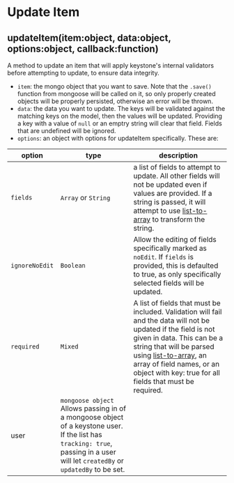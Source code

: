 # Update Item

## updateItem(item:object, data:object, options:object, callback:function)
A method to update an item that will apply keystone's internal validators before attempting to update, to ensure data integrity.

- `item`: the mongo object that you want to save. Note that the `.save()` function from mongoose will be called on it, so only properly created objects will be properly persisted, otherwise an error will be thrown.
- `data`: the data you want to update. The keys will be validated against the matching keys on the model, then the values will be updated. Providing a key with a value of `null` or an emptry string will clear that field. Fields that are undefined will be ignored.
- `options`: an object with options for updateItem specifically. These are:

option | type | description
--- | --- | ---
`fields` | `Array` or `String` | a list of fields to attempt to update. All other fields will not be updated even if values are provided. If a string is passed, it will attempt to use [list-to-array](https://www.npmjs.com/package/list-to-array) to transform the string.
`ignoreNoEdit` | `Boolean` | Allow the editing of fields specifically marked as `noEdit`. If `fields` is provided, this is defaulted to true, as only specifically selected fields will be updated.
`required` | `Mixed` | A list of fields that must be included. Validation will fail and the data will not be updated if the field is not given in data. This can be a string that will be parsed using [list-to-array](https://www.npmjs.com/package/list-to-array), an array of field names, or an object with key: true for all fields that must be required.
user | `mongoose object` Allows passing in of a mongoose object of a keystone user. If the list has `tracking: true`, passing in a user will let `createdBy` or `updatedBy` to be set.
